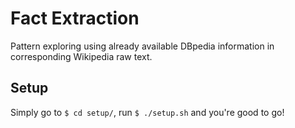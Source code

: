 # Fact Extraction

Pattern exploring using already available DBpedia information in corresponding Wikipedia raw text.

## Setup
Simply go to `$ cd setup/`, run `$ ./setup.sh` and you're good to go!
